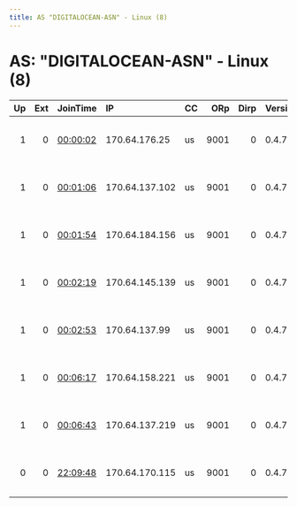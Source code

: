 ```yaml
---
title: AS "DIGITALOCEAN-ASN" - Linux (8)
---
```


# AS: "DIGITALOCEAN-ASN" - Linux (8)

|   Up |   Ext | JoinTime                                                                                              | IP             | CC   |   ORp |   Dirp | Version   | Contact                   | Nickname         |   eFamMembers |
|-----:|------:|:------------------------------------------------------------------------------------------------------|:---------------|:-----|------:|-------:|:----------|:--------------------------|:-----------------|--------------:|
|    1 |     0 | [00:00:02](https://nusenu.github.io/OrNetStats/w/relay/14893FF1E5FF8084EFF2BB75846B45624C782CF0.html) | 170.64.176.25  | us   |  9001 |      0 | 0.4.7.10  | tor at rkeins dot systems | RKe2             |             9 |
|    1 |     0 | [00:01:06](https://nusenu.github.io/OrNetStats/w/relay/70B16F4F14AD9763053A162D2E730C923A1EFE08.html) | 170.64.137.102 | us   |  9001 |      0 | 0.4.7.10  | tor at rkeins dot systems | RKe3             |             9 |
|    1 |     0 | [00:01:54](https://nusenu.github.io/OrNetStats/w/relay/055D58FE1990642FAA36BE00FE1228C851457DFE.html) | 170.64.184.156 | us   |  9001 |      0 | 0.4.7.10  | tor at rkeins dot systems | RKe4             |             9 |
|    1 |     0 | [00:02:19](https://nusenu.github.io/OrNetStats/w/relay/457164DA43BF49473854BC714DF9711024518ACE.html) | 170.64.145.139 | us   |  9001 |      0 | 0.4.7.10  | tor at rkeins dot systems | RKe5             |             9 |
|    1 |     0 | [00:02:53](https://nusenu.github.io/OrNetStats/w/relay/901DD6E7E614618CAFF161ABF23E458D6B2D37E5.html) | 170.64.137.99  | us   |  9001 |      0 | 0.4.7.10  | tor at rkeins dot systems | RKe6             |             9 |
|    1 |     0 | [00:06:17](https://nusenu.github.io/OrNetStats/w/relay/495833599DC854E7EEEB849D32C63F527C6D5119.html) | 170.64.158.221 | us   |  9001 |      0 | 0.4.7.10  | tor at rkeins dot systems | RKe7             |             9 |
|    1 |     0 | [00:06:43](https://nusenu.github.io/OrNetStats/w/relay/8B975A93559ABA2FC142392FC8280CF2A2594B92.html) | 170.64.137.219 | us   |  9001 |      0 | 0.4.7.10  | tor at rkeins dot systems | CeresFaunaGaming |             9 |
|    0 |     0 | [22:09:48](https://nusenu.github.io/OrNetStats/w/relay/A60479B8CA6B7C3BDD87B2BC9F8E9180CD794DC3.html) | 170.64.170.115 | us   |  9001 |      0 | 0.4.7.10  | tor at rkeins dot systems | CeresFaunaGaming |             1 |
